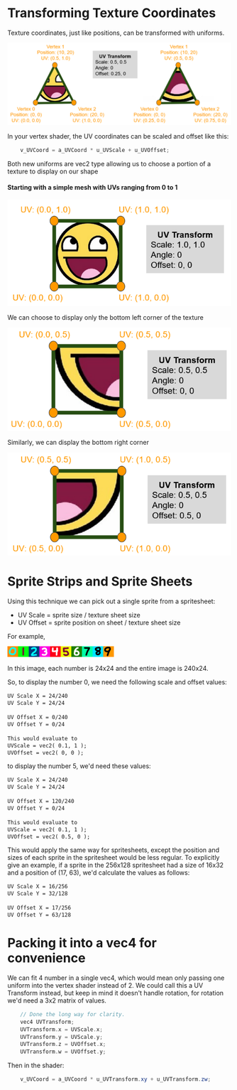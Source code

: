
# Transforming Texture Coordinates

Texture coordinates, just like positions, can be transformed with uniforms.

![UVTransforms](../Images/UVTransforms.png)

In your vertex shader, the UV coordinates can be scaled and offset like this:

```glsl
	v_UVCoord = a_UVCoord * u_UVScale + u_UVOffset;
```

Both new uniforms are vec2 type allowing us to choose a portion of a texture to display on our shape

#### Starting with a simple mesh with UVs ranging from 0 to 1

![UVTransforms2](../Images/UVTransforms2.png)

We can choose to display only the bottom left corner of the texture

![UVTransforms3](../Images/UVTransforms3.png)

Similarly, we can display the bottom right corner

![UVTransforms4](../Images/UVTransforms4.png)

# Sprite Strips and Sprite Sheets

Using this technique we can pick out a single sprite from a spritesheet:
- UV Scale = sprite size / texture sheet size
- UV Offset = sprite position on sheet / texture sheet size

For example,

![numbers](../Images/numbers.png)

In this image, each number is 24x24 and the entire image is 240x24.

So, to display the number 0, we need the following scale and offset values:

```
UV Scale X = 24/240
UV Scale Y = 24/24

UV Offset X = 0/240
UV Offset Y = 0/24

This would evaluate to
UVScale = vec2( 0.1, 1 );
UVOffset = vec2( 0, 0 );
```

to display the number 5, we'd need these values:

```
UV Scale X = 24/240
UV Scale Y = 24/24

UV Offset X = 120/240
UV Offset Y = 0/24

This would evaluate to
UVScale = vec2( 0.1, 1 );
UVOffset = vec2( 0.5, 0 );
```

This would apply the same way for spritesheets, except the position and sizes of each sprite in the spritesheet would be less regular. To explicitly give an example, if a sprite in the 256x128 spritesheet had a size of 16x32 and a position of (17, 63), we'd calculate the values as follows:

```
UV Scale X = 16/256
UV Scale Y = 32/128

UV Offset X = 17/256
UV Offset Y = 63/128
```

# Packing it into a vec4 for convenience

We can fit 4 number in a single vec4, which would mean only passing one uniform into the vertex shader instead of 2. We could call this a UV Transform instead, but keep in mind it doesn't handle rotation, for rotation we'd need a 3x2 matrix of values.

```c++
	// Done the long way for clarity.
	vec4 UVTransform;
	UVTransform.x = UVScale.x;
	UVTransform.y = UVScale.y;
	UVTransform.z = UVOffset.x;
	UVTransform.w = UVOffset.y;
```

Then in the shader:

```glsl
	v_UVCoord = a_UVCoord * u_UVTransform.xy + u_UVTransform.zw;
```
